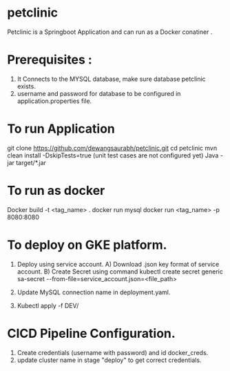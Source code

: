 # petclinic
Petclinic is a Springboot Application and can run as a Docker conatiner . 

# Prerequisites : 
1) It Connects to the MYSQL database, make sure database petclinic exists. 
2) username and password for database to be configured in application.properties file.

# To run Application 
git clone https://github.com/dewangsaurabh/petclinic.git
cd petclinic
mvn clean install -DskipTests=true (unit test cases are not configured yet)
Java -jar target/*.jar

# To run as docker
Docker build -t <tag_name> .
docker run mysql 
docker run <tag_name> -p 8080:8080

# To deploy on GKE platform.
1) Deploy using service account. 
   A) Download .json key format of service account.
   B) Create Secret using command kubectl create secret generic sa-secret --from-file=service_account.json=<file_path>
  
2) Update MySQL connection name in deployment.yaml.

3) Kubectl apply -f DEV/

# CICD Pipeline Configuration. 
1) Create credentials (username with password) and id docker_creds. 
2) update cluster name in stage "deploy" to get correct credentials.
